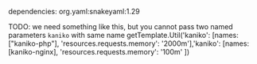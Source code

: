 dependencies:
org.yaml:snakeyaml:1.29

TODO:
we need something like this, but you cannot pass two named parameters `kaniko` with same name
getTemplate.Util('kaniko': [names: ["kaniko-php"], 'resources.requests.memory': '2000m'],'kaniko': [names: [kaniko-nginx], 'resources.requests.memory': '100m' ])
